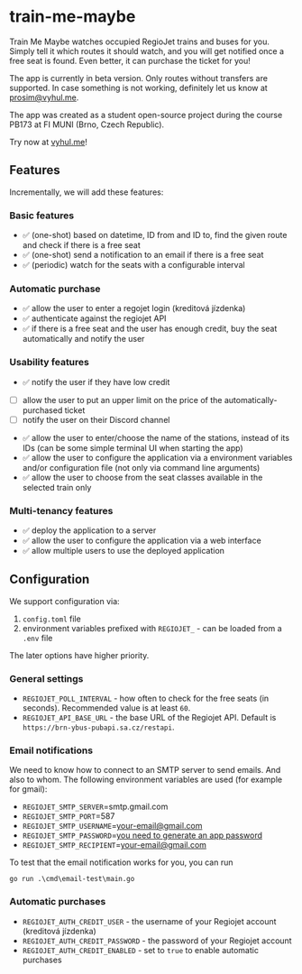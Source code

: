 # train-me-maybe

Train Me Maybe watches occupied RegioJet trains and buses for you. Simply tell it which routes it should watch, and you will get notified once a free seat is found. Even better, it can purchase the ticket for you!

The app is currently in beta version. Only routes without transfers are supported. In case something is not working, definitely let us know at prosim@vyhul.me.

The app was created as a student open-source project during the course PB173 at FI MUNI (Brno, Czech Republic).

Try now at [vyhul.me](https://vyhul.me)!

## Features

Incrementally, we will add these features:

### Basic features

- ✅ (one-shot) based on datetime, ID from and ID to, find the given route and check if there is a free seat
- ✅ (one-shot) send a notification to an email if there is a free seat
- ✅ (periodic) watch for the seats with a configurable interval

### Automatic purchase

- ✅ allow the user to enter a regojet login (kreditová jízdenka)
- ✅ authenticate against the regiojet API
- ✅ if there is a free seat and the user has enough credit, buy the seat automatically and notify the user

### Usability features

- ✅ notify the user if they have low credit
- [ ] allow the user to put an upper limit on the price of the automatically-purchased ticket
- [ ] notify the user on their Discord channel
- ✅ allow the user to enter/choose the name of the stations, instead of its IDs (can be some simple terminal UI when starting the app)
- ✅ allow the user to configure the application via a environment variables and/or configuration file (not only via command line arguments)
- ✅ allow the user to choose from the seat classes available in the selected train only

### Multi-tenancy features

- ✅ deploy the application to a server
- ✅ allow the user to configure the application via a web interface
- ✅ allow multiple users to use the deployed application

## Configuration

We support configuration via:

1. `config.toml` file
2. environment variables prefixed with `REGIOJET_` - can be loaded from a `.env` file

The later options have higher priority.

### General settings

- `REGIOJET_POLL_INTERVAL` - how often to check for the free seats (in seconds). Recommended value is at least `60`.
- `REGIOJET_API_BASE_URL` - the base URL of the Regiojet API. Default is `https://brn-ybus-pubapi.sa.cz/restapi`.

### Email notifications

We need to know how to connect to an SMTP server to send emails. And also to whom. The following environment variables are used (for example for gmail):

- `REGIOJET_SMTP_SERVER`=smtp.gmail.com
- `REGIOJET_SMTP_PORT`=587
- `REGIOJET_SMTP_USERNAME`=your-email@gmail.com
- `REGIOJET_SMTP_PASSWORD`=[you need to generate an app password](https://myaccount.google.com/apppasswords)
- `REGIOJET_SMTP_RECIPIENT`=your-email@gmail.com

To test that the email notification works for you, you can run 

```
go run .\cmd\email-test\main.go
```

### Automatic purchases

- `REGIOJET_AUTH_CREDIT_USER` - the username of your Regiojet account (kreditová jízdenka)
- `REGIOJET_AUTH_CREDIT_PASSWORD` - the password of your Regiojet account
- `REGIOJET_AUTH_CREDIT_ENABLED` - set to `true` to enable automatic purchases
